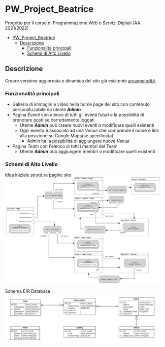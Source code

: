 # PW_Project_Beatrice

Progetto per il corso di Programmazione Web e Servizi Digitali (AA. 2021/2022)  

- [PW_Project_Beatrice](#pw_project_beatrice)
  - [Descrizione](#descrizione)
    - [Funzionalità principali](#funzionalità-principali)
    - [Schemi di Alto Livello](#schemi-di-alto-livello)

## Descrizione
Creare versione aggiornata e dinamica del sito già esistente [arcangelodj.it](https://www.arcangelodj.it/)

### Funzionalità principali
* Galleria di immagini e video nella home page del sito con contenuto personalizzabile da utente *__Admin__* 
* Pagina *Eventi* con elenco di tutti gli eventi futuri e la possibilità di prenotare posti se correttamente loggati
  * Utente __*Admin*__ può creare nuovi eventi o modificare quelli esistenti
  * Ogni evento è associato ad una *Venue* che comprende il nome e link alla posizione su Google Maps(se specificata)
    * Admin ha la possibilità di aggiungere nuove *Venue*
* Pagina *Team* con l'elenco di tutti i membri del Team 
  * Utente *__Admin__* può aggiungere membri o modificare quelli esistenti

### Schemi di Alto Livello
Idea iniziale struttura pagine sito
![Schema di alto livello della struttura del sito](Docs/model.jpg "Struttura del Sito")  

Schema E/R Database
![E/R Schema DB](Docs/DB.png "Schema E/R")